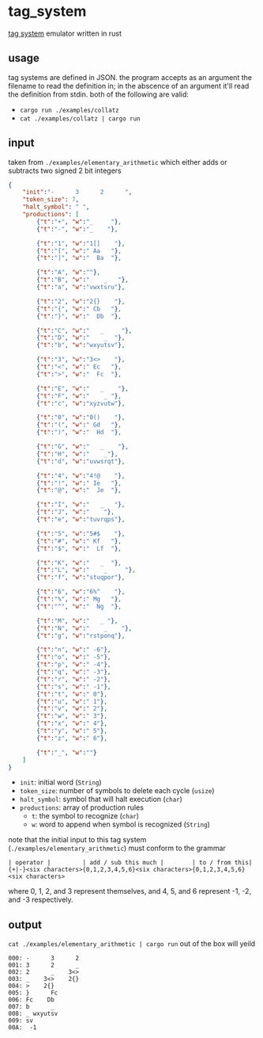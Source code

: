 # tag_system
[tag system](https://en.wikipedia.org/wiki/Tag_system) emulator written in rust

## usage
tag systems are defined in JSON.
the program accepts as an argument the filename to read the definition in; 
in the abscence of an argument it'll read the definition from stdin. 
both of the following are valid:

- `cargo run ./examples/collatz`
- `cat ./examples/collatz | cargo run`
## input
taken from `./examples/elementary_arithmetic` which either adds or subtracts two signed 2 bit integers
```json
{
	"init":"-      3      2      ",
	"token_size": 7,
	"halt_symbol": " ",
	"productions": [
		{"t":"+", "w":"_     "},
		{"t":"-", "w":"_    "},

		{"t":"1", "w":"1[]    "},
		{"t":"[", "w":" Aa   "},
		{"t":"]", "w":"  Ba  "},

		{"t":"A", "w":""},
		{"t":"B", "w":"    _   "},
		{"t":"a", "w":"vwxtsru"},

		{"t":"2", "w":"2{}    "},
		{"t":"{", "w":" Cb   "},
		{"t":"}", "w":"  Db  "},

		{"t":"C", "w":"   _     "},
		{"t":"D", "w":"    _  "},
		{"t":"b", "w":"wxyutsv"},

		{"t":"3", "w":"3<>    "},
		{"t":"<", "w":" Ec   "},
		{"t":">", "w":"  Fc  "},

		{"t":"E", "w":"   _    "},
		{"t":"F", "w":"    _ "},
		{"t":"c", "w":"xyzvutw"},

		{"t":"0", "w":"0()    "},
		{"t":"(", "w":" Gd   "},
		{"t":")", "w":"  Hd  "},

		{"t":"G", "w":"   _    "},
		{"t":"H", "w":"    _"},
		{"t":"d", "w":"uvwsrqt"},

		{"t":"4", "w":"4!@    "},
		{"t":"!", "w":" Ie   "},
		{"t":"@", "w":"  Je  "},

		{"t":"I", "w":"   _   "},
		{"t":"J", "w":"    "},
		{"t":"e", "w":"tuvrqps"},

		{"t":"5", "w":"5#$    "},
		{"t":"#", "w":" Kf   "},
		{"t":"$", "w":"  Lf  "},

		{"t":"K", "w":"   _  "},
		{"t":"L", "w":"    _     "},
		{"t":"f", "w":"stuqpor"},

		{"t":"6", "w":"6%^    "},
		{"t":"%", "w":" Mg   "},
		{"t":"^", "w":"  Ng  "},

		{"t":"M", "w":"   _ "},
		{"t":"N", "w":"    _    "},
		{"t":"g", "w":"rstponq"},

		{"t":"n", "w":" -6"},
		{"t":"o", "w":" -5"},
		{"t":"p", "w":" -4"},
		{"t":"q", "w":" -3"},
		{"t":"r", "w":" -2"},
		{"t":"s", "w":" -1"},
		{"t":"t", "w":" 0"},
		{"t":"u", "w":" 1"},
		{"t":"v", "w":" 2"},
		{"t":"w", "w":" 3"},
		{"t":"x", "w":" 4"},
		{"t":"y", "w":" 5"},
		{"t":"z", "w":" 6"},

		{"t":"_", "w":""}
	]
}

```
* `init`: initial word (`String`)
* `token_size`: number of symbols to delete each cycle (`usize`)
* `halt_symbol`: symbol that will halt execution (`char`)
* `productions`: array of production rules
  * `t`: the symbol to recognize (`char`)
  * `w`: word to append when symbol is recognized (`String`)
  
note that the initial input to this tag system (`./examples/elementary_arithmetic`) must conform to the grammar
```
| operator |         | add / sub this much |        | to / from this|
{+|-}<six characters>{0,1,2,3,4,5,6}<six characters>{0,1,2,3,4,5,6}<six characters>
```
where 0, 1, 2, and 3 represent themselves, and 4, 5, and 6 represent -1, -2, and -3 respectively.
  
## output
`cat ./examples/elementary_arithmetic | cargo run` out of the box will yeild
```
000: -      3      2      
001: 3      2      _    
002: 2      _    3<>    
003: _    3<>    2{}    
004: >    2{}    
005: }      Fc  
006: Fc    Db  
007: b      _ 
008: _ wxyutsv
009: sv
00A:  -1

```
